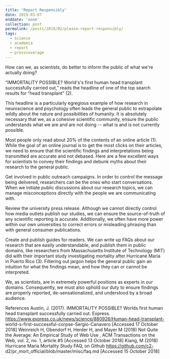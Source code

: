```yaml
---
title: 'Report Responsibly'
date: 2019-03-07
enddate: 'none'
collection: post
permalink: /posts/2019/02/please-report-responsibly/
tags:
  - science
  - academia
  - report
  - presscoverage
---
```


How can we, as scientists, do better to inform the public of what we're actually doing?

“IMMORTALITY POSSIBLE? World's's first human head transplant successfully carried out,”
reads the headline of one of the top search results for “head transplant” (2).

This headline is a particularly egregious example of how research in neuroscience and psychology often leads the
general public to extrapolate wildly about the nature and possibilities of humanity. It is absolutely
necessary that we, as a cohesive scientific community, ensure the public understands what we
are and are not doing -- what is and is not currently possible.

Most people only read about 20% of the contents of an online article (1). While the goal of an
online journal is to get the most clicks on their articles, we need to ensure that the scientific
findings and interpretations being transmitted are accurate and not debased. Here are a few
excellent ways for scientists to convey their findings and debunk myths about their research to
the general public.

Get involved in public outreach campaigns. In order to control the message being delivered,
researchers can be the ones who start conversations. When we initiate public discussions about
our research topics, we can manage misconceptions directly with the people we are
communicating with.

Review the university press release. Although we cannot directly control how media outlets
publish our studies, we can ensure the source-of-truth of any scientific reporting is accurate.
Additionally, we often have more power within our own universities to correct errors or
misleading phrasing than with general consumer publications.

Create and publish guides for readers. We can write up FAQs about our research that are
easily understandable, and publish them in public domains, like researchers from
Massachusetts Institute of Technology (MIT) did with their important study investigating mortality
after Hurricane Maria in Puerto Rico (3). Filtering out jargon helps the general public gain an
intuition for what the findings mean, and how they can or cannot be interpreted.

We, as scientists, are in extremely powerful positions as experts in our domains. Consequently,
we must also uphold our duty to ensure findings are properly reported, de-sensationalized, and
understood by a broad audience.


References
Austin, J. (2017). IMMORTALITY POSSIBLE? Worlds first human head transplant successfully
carried out. Express. https://www.express.co.uk/news/science/880926/Human-head-transplant-
world-s-first-successful-corpse-Sergio-Canavero [Accessed 17 October 2018]
Weinreich H, Obendorf H, Herder H, and Mayer M (2018) Not Quite the Average: An Empirical
Study of Web Use , ACM Transactions on the Web, vol. 2, no. 1, article #5 [Accessed 13
October 2018]
Kiang, M (2018) Hurricane Maria Mortality Study FAQ, on Github https://github.com/c2-
d2/pr_mort_official/blob/master/misc/faq.md [Accessed 15 October 2018]
